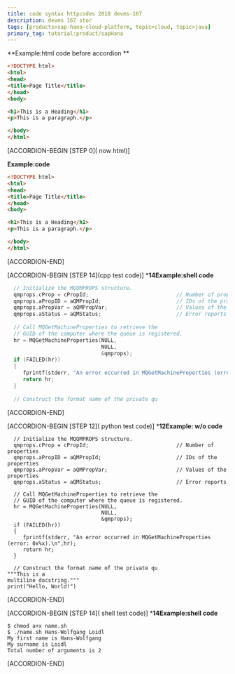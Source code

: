 ```yaml
---
title: code syntax httpcodes 2018 devms-167
description: devms 167 stor
tags: [products>sap-hana-cloud-platform, topic>cloud, topic>java]
primary_tag: tutorial:product/sapHana
---
```


 **Example:html code before accordion ** 
  
```html
<!DOCTYPE html>
<html>
<head>
<title>Page Title</title>
</head>
<body>

<h1>This is a Heading</h1>
<p>This is a paragraph.</p>

</body>
</html>
```
 
[ACCORDION-BEGIN [STEP 0]( now html)]

  **Example:code** 
  
```html
<!DOCTYPE html>
<html>
<head>
<title>Page Title</title>
</head>
<body>

<h1>This is a Heading</h1>
<p>This is a paragraph.</p>

</body>
</html>
```

[ACCORDION-END]



[ACCORDION-BEGIN [STEP 14](cpp test code)]
***14Example:shell code** 
```cpp
  // Initialize the MQQMPROPS structure.  
  qmprops.cProp = cPropId;                            // Number of properties  
  qmprops.aPropID = aQMPropId;                        // IDs of the properties  
  qmprops.aPropVar = aQMPropVar;                      // Values of the properties  
  qmprops.aStatus = aQMStatus;                        // Error reports  
  
  // Call MQGetMachineProperties to retrieve the   
  // GUID of the computer where the queue is registered.  
  hr = MQGetMachineProperties(NULL,  
                              NULL,  
                              &qmprops);  
  if (FAILED(hr))  
  {  
     fprintf(stderr, "An error occurred in MQGetMachineProperties (error: 0x%x).\n",hr);  
     return hr;  
  }  
  
  // Construct the format name of the private qu
```
[ACCORDION-END]

[ACCORDION-BEGIN [STEP 12]( python test code)]
***12Example: w/o code** 
```
  // Initialize the MQQMPROPS structure.  
  qmprops.cProp = cPropId;                            // Number of properties  
  qmprops.aPropID = aQMPropId;                        // IDs of the properties  
  qmprops.aPropVar = aQMPropVar;                      // Values of the properties  
  qmprops.aStatus = aQMStatus;                        // Error reports  
  
  // Call MQGetMachineProperties to retrieve the   
  // GUID of the computer where the queue is registered.  
  hr = MQGetMachineProperties(NULL,  
                              NULL,  
                              &qmprops);  
  if (FAILED(hr))  
  {  
     fprintf(stderr, "An error occurred in MQGetMachineProperties (error: 0x%x).\n",hr);  
     return hr;  
  }  
  
  // Construct the format name of the private qu
"""This is a 
multiline docstring."""
print("Hello, World!")
```
[ACCORDION-END]

[ACCORDION-BEGIN [STEP 14]( shell test code)]
***14Example:shell code** 
```shell
$ chmod a+x name.sh
$ ./name.sh Hans-Wolfgang Loidl
My first name is Hans-Wolfgang
My surname is Loidl
Total number of arguments is 2
```
[ACCORDION-END]
